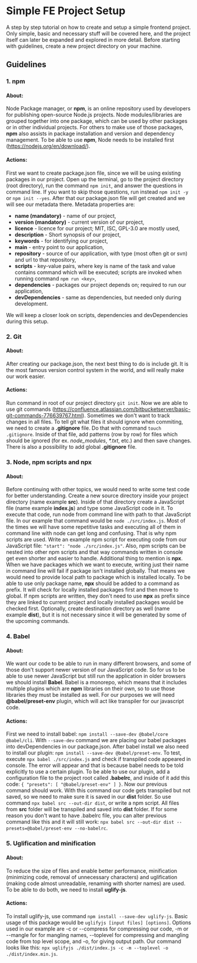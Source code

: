 # Simple FE Project Setup
A step by step tutorial on how to create and setup a simple frontend project. Only simple, basic and necessary stuff will be covered here, and the project itself can later be expanded and explored in more detail. Before starting with guidelines, create a new project directory on your machine.
## Guidelines
### 1. npm
#### About:
Node Package manager, or **npm**, is an online repository used by developers for publishing open-source Node.js projects. Node modules/libraries are grouped together into one package, which can be used by other packages or in other individual projects. For others to make use of those packages, **npm** also assists in package installation and version and dependency management. 
To be able to use **npm**, Node needs to be installed first (https://nodejs.org/en/download/).

#### Actions:
First we want to create package.json file, since we will be using existing packages in our project. Open up the terminal, go to the project directory (root directory), run the command ```npm init```, and answer the questions in command line. If you want to skip those questions, run instead ```npm init -y``` or ```npm init --yes```. After that our package.json file will get created and we will see our metadata there. Metadata properties are:
- **name (mandatory)** - name of our project,
- **version (mandatory)** - current version of our project,
- **licence** - licence for our project; MIT, ISC, GPL-3.0 are mostly used,
- **description** - Short synopsis of our project,
- **keywords** - for identifying our project,
- **main** - entry point to our application,
- **repository** - source of our application, with type (most often git or svn) and url to that repository,
- **scripts** - key-value pairs, where key is name of the task and value contains command which will be executed; scripts are invoked when running command ```npm run <key>```,
- **dependencies** - packages our project depends on; required to run our application,
- **devDependencies** - same as dependencies, but needed only during development.

We will keep a closer look on scripts, dependencies and devDependencies during this setup.

### 2. Git
#### About:
After creating our package.json, the next best thing to do is include git. It is the most famous version control system in the world, and will really make our work easier.
#### Actions:
Run command in root of our project directory ```git init```. Now we are able to use git commands (https://confluence.atlassian.com/bitbucketserver/basic-git-commands-776639767.html).
Sometimes we don't want to track changes in all files. To tell git what files it should ignore when commiting, we need to create a **.gitignore** file. Do that with command ```touch .gitignore```. Inside of that file, add patterns (row by row) for files which should be ignored (for ex. *node_modules*, *\*.txt*, etc.) and then save changes. There is also a possibility to add global **.gitignore** file.

### 3. Node, npm scripts and npx
#### About:
Before continuing with other topics, we would need to write some test code for better understanding. Create a new source directory inside your project directory (name example **src**). Inside of that directory create a JavaScript file (name example **index.js**) and type some JavaScript code in it. To execute that code, run node from command line with path to that JavaScript file. In our example that command would be ```node ./src/index.js```.
Most of the times we will have some repetitive tasks and executing all of them in command line with node can get long and confusing. That is why npm scripts are used. Write an example npm script for executing code from our JavaScript file: ```"start": "node ./src/index.js"```. Also, npm scripts can be nested into other npm scripts and that way commands written in console get even shorter and easier to handle.
Additional thing to mention is **npx**. When we have packages which we want to execute, writing just their name in command line will fail if package isn't installed globally. That means we would need to provide local path to package which is installed locally. To be able to use only package name, **npx** should be added to a command as prefix. It will check for locally installed packages first and then move to global. If npm scripts are written, they don't need to use **npx** as prefix since they are linked to current project and locally installed packages would be checked first.
Optionally, create destination directory as well (name example **dist**), but it is not necessary since it will be generated by some of the upcoming commands.

### 4. Babel
#### About:
We want our code to be able to run in many different browsers, and some of those don't support newer version of our JavaScript code. So for us to be able to use newer JavaScript but still run the application in older browsers we should install **Babel**. Babel is a monorepo, which means that it includes multiple plugins which are **npm** libraries on their own, so to use those libraries they must be installed as well. For our purposes we will need **@babel/preset-env** plugin, which will act like transpiler for our javascript code.
#### Actions:
First we need to install babel: ```npm install --save-dev @babel/core @babel/cli```. With ```--save-dev``` command we are placing our babel packages into devDependencies in our package.json. After babel install we also need to install our plugin: ```npm install --save-dev @babel/preset-env```. To test, execute ```npx babel ./src/index.js``` and check if transpiled code appeared in console. The error will appear and that is because babel needs to be told explicitly to use a certain plugin. To be able to use our plugin, add a configuration file to the project root called **.babelrc**, and inside of it add this code: ```{
    "presets": [
        "@babel/preset-env"
    ]
}```. Now our previous command should work. With this command our code gets transpiled but not saved, so we need to make sure it is saved in our **dist** folder. So use command ```npx babel src --out-dir dist```, or write a npm script. All files from **src** folder will be transpiled and saved into **dist** folder. If for some reason you don't want to have .babelrc file, you can alter previous command like this and it will still work: ```npx babel src --out-dir dist --presets=@babel/preset-env --no-babelrc```.

### 5. Uglification and minification
#### About:
To reduce the size of files and enable better performance, minification (minimizing code, removal of unnecessary characters) and uglification (making code almost unreadable, renaming with shorter names) are used. To be able to do both, we need to install **uglify-js**.
#### Actions:
To install uglify-js, use command ```npm install --save-dev uglify-js```. Basic usage of this package would be ```uglifyjs [input files] [options]```. Options used in our example are -c or --compress for compressing our code, -m or --mangle for for mangling names, --toplevel for compressing and mangling code from top level scope, and -o, for giving output path. Our command looks like this: ```npx uglifyjs ./dist/index.js -c -m --toplevel -o ./dist/index.min.js```.
